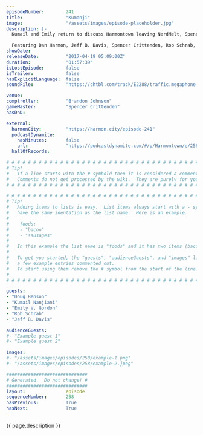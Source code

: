 ```yaml
---
episodeNumber:        241
title:                "Kumanji"
image:                "/assets/images/episode-placeholder.jpg"
description: |-
  Kumail and Emily return to discuss Harmontown leaving NerdMelt, Spencer & Schrab provide color commentary while Brandon Johnson and Doug Benson get to meet Dan's newest rap character, Peanut Jones.

  Featuring Dan Harmon, Jeff B. Davis, Spencer Crittenden, Rob Schrab, Kumail Nanjiani, Emily V. Gordon, Brandon Johnson and Doug Benson.
showDate:             
releaseDate:          "2017-04-19 05:09:00Z"
duration:             "01:57:39"
isLostEpisode:        false
isTrailer:            false
hasExplicitLanguage:  false
soundFile:            "https://chtbl.com/track/E2288/traffic.megaphone.fm/STA5143422799.mp3?updated=1596757203"

venue:                
comptroller:          "Brandon Johnson"
gameMaster:           "Spencer Crittenden"
hasDnD:               

external:
  harmonCity:         "https://harmon.city/episode-241"
  podcastDynamite:
    hasMinutes:       false
    url:              "https://podcastdynamite.com/#/p/Harmontown/e/258/241"
  hallOfRecords:      

# # # # # # # # # # # # # # # # # # # # # # # # # # # # # # # # # # # # # # # # # # # # #
# Tip!
#   If a line starts with the # symbold then it is considered a comment.
#   Comments do not get processed by the wiki.  They are purely for your information.
# # # # # # # # # # # # # # # # # # # # # # # # # # # # # # # # # # # # # # # # # # # # #

# # # # # # # # # # # # # # # # # # # # # # # # # # # # # # # # # # # # # # # # # # # # #
# Tip!
#   Adding items to lists is easy.  List items always start with a - symbol and have
#   have the same identation as the list name.  Here is an example.
#
#    foods:
#    - "bacon"
#    - "sausages"
#
#   In this example the list name is "foods" and it has two items (bacon, and sausages).
#
#   To get you started, the "guests", "audienceGuests", and "images" lists below have
#   a few example entries commented out.
#   To start using them remove the # symbol from the start of the line.
#
# # # # # # # # # # # # # # # # # # # # # # # # # # # # # # # # # # # # # # # # # # # # #

guests:
- "Doug Benson"
- "Kumail Nanjiani"
- "Emily V. Gordon"
- "Rob Schrab"
- "Jeff B. Davis"

audienceGuests:
#- "Example guest 1"
#- "Example guest 2"

images:
#- "/assets/images/episodes/258/example-1.png"
#- "/assets/images/episodes/258/example-2.jpeg"

##############################
# Generated.  Do not change! #
##############################
layout:               episode
sequenceNumber:       258
hasPrevious:          True
hasNext:              True
---
```


<!-- The episode description will be rendered here -->
{{ page.description }}

<!-- Add your content BELOW here -->
<!-- vvvvvvvvvvvvvvvvvvvvvvvvvvv -->




<!-- ^^^^^^^^^^^^^^^^^^^^^^^^^^^ -->
<!-- Add your content ABOVE here -->

<!-- The episode gallery will be rendered here -->